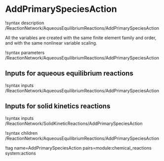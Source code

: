 # AddPrimarySpeciesAction

!syntax description /ReactionNetwork/AqueousEquilibriumReactions/AddPrimarySpeciesAction

All the variables are created with the same finite element family and order, and with the same nonlinear variable
scaling.

!syntax parameters /ReactionNetwork/AqueousEquilibriumReactions/AddPrimarySpeciesAction

## Inputs for aqueous equilibrium reactions

!syntax inputs /ReactionNetwork/AqueousEquilibriumReactions/AddPrimarySpeciesAction

## Inputs for solid kinetics reactions

!syntax inputs /ReactionNetwork/SolidKineticReactions/AddPrimarySpeciesAction

!syntax children /ReactionNetwork/AqueousEquilibriumReactions/AddPrimarySpeciesAction

!tag name=AddPrimarySpeciesAction pairs=module:chemical_reactions system:actions
